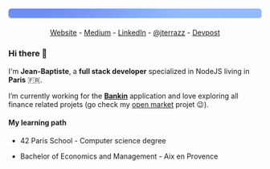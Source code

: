 ### ![gd](https://github.com/jterrazz/jterrazz/raw/master/assets/gd.png)

<p align="center">
  <a href="https://jterrazz.com">Website</a> -
  <a href="https://medium.com/@jterrazz">Medium</a> -
  <a href="https://www.linkedin.com/in/jterrazz/">LinkedIn</a> -
  <a href="https://twitter.com/j_terrazz">@jterrazz</a> -
  <a href="https://devpost.com/jterrazz">Devpost</a>
</p>

### Hi there 👋

I'm **Jean-Baptiste**, a **full stack developer** specialized in NodeJS living in **Paris** 🇫🇷.

I’m currently working for the [**Bankin**](http://bankin.com/) application and love exploring all finance related projets (go check my [open market](https://github.com/theopenmarket) projet 😉).

#### My learning path

- 42 Paris School - Computer science degree

- Bachelor of Economics and Management - Aix en Provence